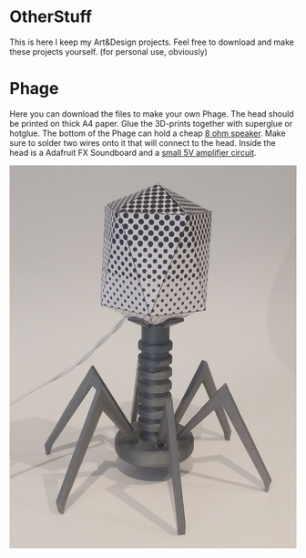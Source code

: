 # OtherStuff
This is here I keep my Art&amp;Design projects. Feel free to download and make these projects yourself. (for personal use, obviously)

# Phage

Here you can download the files to make your own Phage. The head should be printed on thick A4 paper. Glue the 3D-prints together with superglue or hotglue.
The bottom of the Phage can hold a cheap [8 ohm speaker](https://hackerstore.nl/Artikel/15). Make sure to solder two wires onto it that will connect to the head.
Inside the head is a Adafruit FX Soundboard and a [small 5V amplifier circuit](https://hackerstore.nl/Artikel/431).

![image](https://github.com/BurningForceKin/OtherStuff/blob/main/Phage/phage1.jpg)
